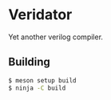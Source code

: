 # Veridator

Yet another verilog compiler.

## Building

```bash
$ meson setup build
$ ninja -C build
```
